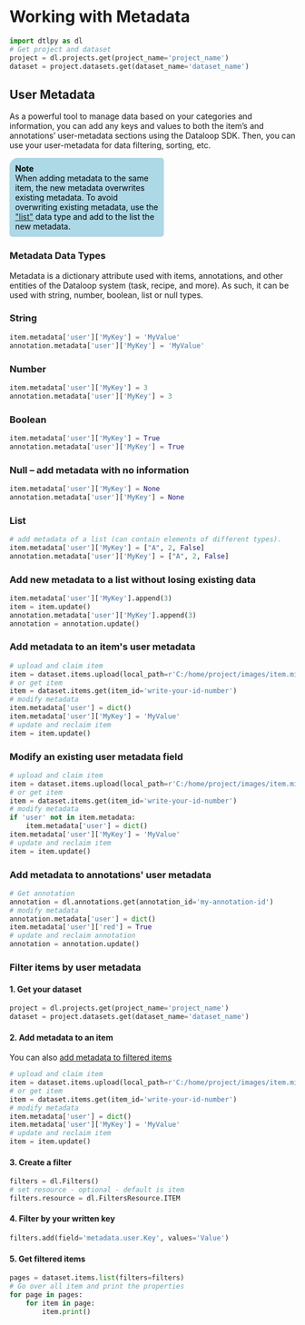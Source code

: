 # Working with Metadata  
```python
import dtlpy as dl
# Get project and dataset
project = dl.projects.get(project_name='project_name')
dataset = project.datasets.get(dataset_name='dataset_name')
```
## User Metadata  
As a powerful tool to manage data based on your categories and information, you can add any keys and values to both the item’s and annotations’ user-metadata sections using the Dataloop SDK. Then, you can use your user-metadata for data filtering, sorting, etc.  
  
<div style="background-color: lightblue; color: black; width: 50%; padding: 10px; border-radius: 15px 5px 5px 5px;"><b>Note</b><br>  
When adding  metadata to the same item, the new metadata overwrites existing metadata. To avoid overwriting existing metadata, use the <a href="https://dataloop.ai/docs/sdk-add-item-metadata#list" target="_blank">"list"</a> data type and add to the list the new metadata.</div>  
  
### Metadata Data Types  
Metadata is a dictionary attribute used with items, annotations, and other entities of the Dataloop system (task, recipe, and more). As such, it can be used with string, number, boolean, list or null types.  
### String  
```python
item.metadata['user']['MyKey'] = 'MyValue'
annotation.metadata['user']['MyKey'] = 'MyValue'
```
### Number  
```python
item.metadata['user']['MyKey'] = 3
annotation.metadata['user']['MyKey'] = 3
```
### Boolean  
```python
item.metadata['user']['MyKey'] = True
annotation.metadata['user']['MyKey'] = True
```
### Null – add metadata with no information  
```python
item.metadata['user']['MyKey'] = None
annotation.metadata['user']['MyKey'] = None
```
### List  
```python
# add metadata of a list (can contain elements of different types).
item.metadata['user']['MyKey'] = ["A", 2, False]
annotation.metadata['user']['MyKey'] = ["A", 2, False]
```
### Add new metadata to a list without losing existing data  
```python
item.metadata['user']['MyKey'].append(3)
item = item.update()
annotation.metadata['user']['MyKey'].append(3)
annotation = annotation.update()
```
### Add metadata to an item's user metadata  
```python
# upload and claim item
item = dataset.items.upload(local_path=r'C:/home/project/images/item.mimetype')
# or get item
item = dataset.items.get(item_id='write-your-id-number')
# modify metadata
item.metadata['user'] = dict()
item.metadata['user']['MyKey'] = 'MyValue'
# update and reclaim item
item = item.update()
```
  
### Modify an existing user metadata field  
```python
# upload and claim item
item = dataset.items.upload(local_path=r'C:/home/project/images/item.mimetype')
# or get item
item = dataset.items.get(item_id='write-your-id-number')
# modify metadata
if 'user' not in item.metadata:
    item.metadata['user'] = dict()
item.metadata['user']['MyKey'] = 'MyValue'
# update and reclaim item
item = item.update()
```
### Add metadata to annotations' user metadata  
```python
# Get annotation
annotation = dl.annotations.get(annotation_id='my-annotation-id')
# modify metadata
annotation.metadata['user'] = dict()
item.metadata['user']['red'] = True
# update and reclaim annotation
annotation = annotation.update()
```
### Filter items by user metadata  
#### 1. Get your dataset  
```python
project = dl.projects.get(project_name='project_name')
dataset = project.datasets.get(dataset_name='dataset_name')
```
#### 2. Add metadata to an item  
You can also <a href="https://dataloop.ai/docs/sdk-sort-filter#create-filters" target="_blank">add metadata to filtered items</a>  
```python
# upload and claim item
item = dataset.items.upload(local_path=r'C:/home/project/images/item.mimetype')
# or get item
item = dataset.items.get(item_id='write-your-id-number')
# modify metadata
item.metadata['user'] = dict()
item.metadata['user']['MyKey'] = 'MyValue'
# update and reclaim item
item = item.update()
```
#### 3. Create a filter  
```python
filters = dl.Filters()
# set resource - optional - default is item
filters.resource = dl.FiltersResource.ITEM
```
#### 4. Filter by your written key  
```python
filters.add(field='metadata.user.Key', values='Value')
```
#### 5. Get filtered items  
```python
pages = dataset.items.list(filters=filters)
# Go over all item and print the properties
for page in pages:
    for item in page:
        item.print()
```
